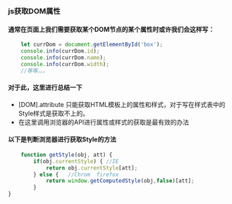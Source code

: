 ### js获取DOM属性

#### 通常在页面上我们需要获取某个DOM节点的某个属性时或许我们会这样写：

```js
    let currDom = document.getElementById('box');
    console.info(currDom.id);
    console.info(currDom.name);
    console.info(currDom.width);
    //等等。。。
```

#### 对于此，这里进行总结一下

+ [DOM].attribute 只能获取HTML模板上的属性和样式，对于写在样式表中的Style样式是获取不上的。
+ 在这里调用浏览器的API进行属性或样式的获取是最有效的办法

#### 以下是判断浏览器进行获取Style的方法

```js
    function getStyle(obj, att) {
        if(obj.currentStyle) { //IE
            return obj.currentStyle[att];
        } else {   //Chrom  firefox
            return window.getComputedStyle(obj,false)[att];
        }
}
```
